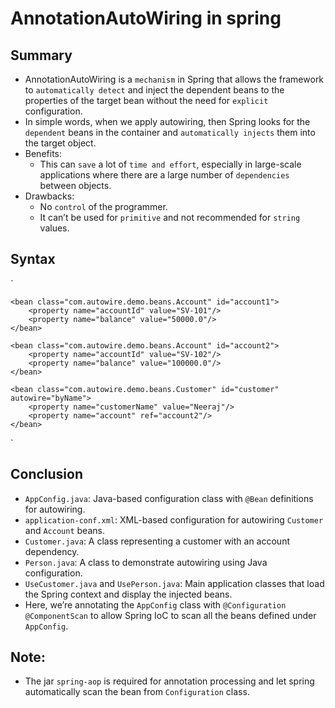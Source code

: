# AnnotationAutoWiring in spring

## Summary
- AnnotationAutoWiring is a `mechanism` in Spring that allows the framework to `automatically detect` and inject the dependent beans to the properties of the target bean without the need for `explicit` configuration.
- In simple words, when we apply autowiring, then Spring looks for the `dependent` beans in the container and `automatically injects` them into the target object.
- Benefits:
    - This can `save` a lot of `time and effort`, especially in large-scale applications where there are a large number of `dependencies` between objects.
- Drawbacks:
    - No `control` of the programmer.
    - It can’t be used for `primitive` and not recommended for `string` values.

## Syntax
`

    <bean class="com.autowire.demo.beans.Account" id="account1">
        <property name="accountId" value="SV-101"/>
        <property name="balance" value="50000.0"/>
    </bean>

    <bean class="com.autowire.demo.beans.Account" id="account2">
        <property name="accountId" value="SV-102"/>
        <property name="balance" value="100000.0"/>
    </bean>

    <bean class="com.autowire.demo.beans.Customer" id="customer" autowire="byName">
        <property name="customerName" value="Neeraj"/>
        <property name="account" ref="account2"/>
    </bean>
`

## Conclusion
- `AppConfig.java`: Java-based configuration class with `@Bean` definitions for autowiring.
- `application-conf.xml`: XML-based configuration for autowiring `Customer` and `Account` beans.
- `Customer.java`: A class representing a customer with an account dependency.
- `Person.java`: A class to demonstrate autowiring using Java configuration.
- `UseCustomer.java` and `UsePerson.java`: Main application classes that load the Spring context and display the injected beans.
- Here, we’re annotating the `AppConfig` class with `@Configuration` `@ComponentScan` to allow Spring IoC to scan all the beans defined under `AppConfig`.

## Note:
- The jar `spring-aop` is required for annotation processing and let spring automatically scan the bean from `Configuration` class.